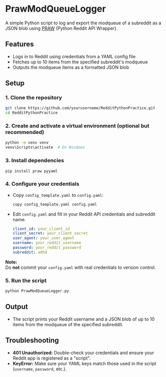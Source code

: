 # PrawModQueueLogger

A simple Python script to log and export the modqueue of a subreddit as a JSON blob using [PRAW](https://praw.readthedocs.io/) (Python Reddit API Wrapper).

## Features

- Logs in to Reddit using credentials from a YAML config file
- Fetches up to 10 items from the specified subreddit's modqueue
- Outputs the modqueue items as a formatted JSON blob

## Setup

### 1. Clone the repository

```sh
git clone https://github.com/yourusername/RedditPythonPractice.git
cd RedditPythonPractice
```

### 2. Create and activate a virtual environment (optional but recommended)

```sh
python -m venv venv
venv\Scripts\activate  # On Windows
```

### 3. Install dependencies

```sh
pip install praw pyyaml
```

### 4. Configure your credentials

- Copy `config_template.yaml` to `config.yaml`:

  ```sh
  copy config_template.yaml config.yaml
  ```

- Edit `config.yaml` and fill in your Reddit API credentials and subreddit name.

  ```yaml
  client_id: your_client_id
  client_secret: your_client_secret
  user_agent: your_user_agent
  username: your_reddit_username
  password: your_reddit_password
  subreddit: adhd
  ```

**Note:**  
Do **not** commit your `config.yaml` with real credentials to version control.

### 5. Run the script

```sh
python PrawModQueueLogger.py
```

## Output

- The script prints your Reddit username and a JSON blob of up to 10 items from the modqueue of the specified subreddit.

## Troubleshooting

- **401 Unauthorized:** Double-check your credentials and ensure your Reddit app is registered as a "script".
- **KeyError:** Make sure your YAML keys match those used in the script (`username`, `password`, etc.).